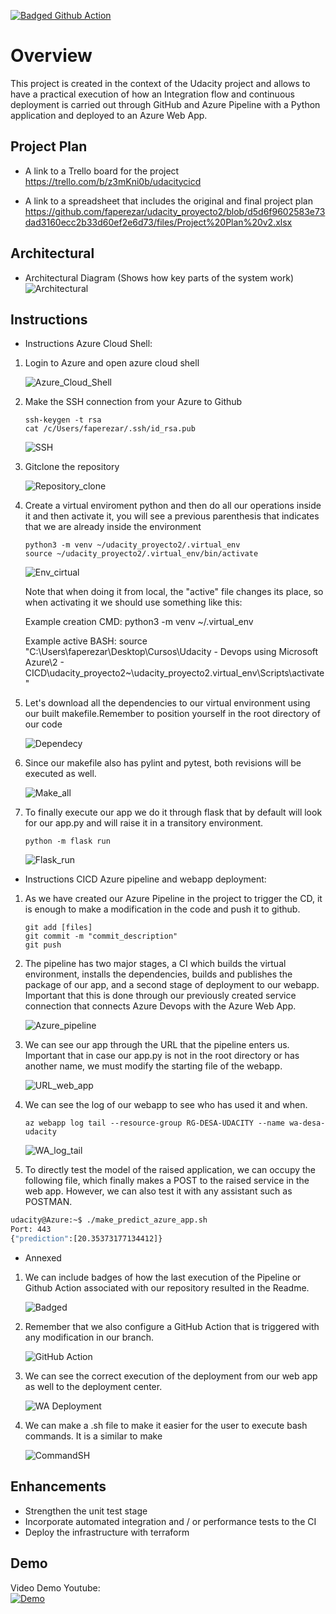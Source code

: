 [![Badged Github Action](https://github.com/faperezar/udacity_proyecto2/workflows/Python%20application%20test%20with%20Github%20Actions/badge.svg)](https://github.com/faperezar/udacity_proyecto2/Python%20application%20test%20with%20Github%20Actions)

# Overview

This project is created in the context of the Udacity project and allows to have a practical execution of how an Integration flow and continuous deployment is carried out through GitHub and Azure Pipeline with a Python application and deployed to an Azure Web App.

## Project Plan
* A link to a Trello board for the project
https://trello.com/b/z3mKni0b/udacitycicd

* A link to a spreadsheet that includes the original and final project plan
https://github.com/faperezar/udacity_proyecto2/blob/d5d6f9602583e73dad3160ecc2b33d60ef2e6d73/files/Project%20Plan%20v2.xlsx

## Architectural
* Architectural Diagram (Shows how key parts of the system work)
![Architectural](https://github.com/faperezar/udacity_proyecto2/blob/ab8e3e748ed749d448e78edf638b864d5556bf21/files/Diagram.png)

## Instructions
* Instructions Azure Cloud Shell:

1) Login to Azure and open azure cloud shell
    
    ![Azure_Cloud_Shell](https://github.com/faperezar/udacity_proyecto2/blob/84ada533f86ca249d250cf61cddd322cf6efc017/files/Ins%201.png)

2) Make the SSH connection from your Azure to Github
    
    ```
    ssh-keygen -t rsa
    cat /c/Users/faperezar/.ssh/id_rsa.pub
    ```
    
    ![SSH](https://github.com/faperezar/udacity_proyecto2/blob/84ada533f86ca249d250cf61cddd322cf6efc017/files/Ins%202.png)

3) Gitclone the repository

    ![Repository_clone](https://github.com/faperezar/udacity_proyecto2/blob/84ada533f86ca249d250cf61cddd322cf6efc017/files/Ins%203.png)

4) Create a virtual enviroment python and then do all our operations inside it and then activate it, you will see a previous parenthesis that indicates that we are already inside the environment

    ```
    python3 -m venv ~/udacity_proyecto2/.virtual_env
    source ~/udacity_proyecto2/.virtual_env/bin/activate
    ```

    ![Env_cirtual](https://github.com/faperezar/udacity_proyecto2/blob/84ada533f86ca249d250cf61cddd322cf6efc017/files/Ins%204.png)

    Note that when doing it from local, the "active" file changes its place, so when activating it we should use something like this:

    Example creation CMD: python3 -m venv ~/.virtual_env

    Example active BASH: source "C:\Users\faperezar\Desktop\Cursos\Udacity - Devops using Microsoft Azure\2 - CICD\udacity_proyecto2\~\udacity_proyecto2\.virtual_env\Scripts\activate"

5) Let's download all the dependencies to our virtual environment using our built makefile.Remember to position yourself in the root directory of our code

    ![Dependecy](https://github.com/faperezar/udacity_proyecto2/blob/84ada533f86ca249d250cf61cddd322cf6efc017/files/Ins%205.png)

6) Since our makefile also has pylint and pytest, both revisions will be executed as well.

    ![Make_all](https://github.com/faperezar/udacity_proyecto2/blob/84ada533f86ca249d250cf61cddd322cf6efc017/files/Ins%206.png)

7) To finally execute our app we do it through flask that by default will look for our app.py and will raise it in a transitory environment.
    
    ```
    python -m flask run
    ```
        
    ![Flask_run](https://github.com/faperezar/udacity_proyecto2/blob/84ada533f86ca249d250cf61cddd322cf6efc017/files/Ins%207.png)

* Instructions CICD Azure pipeline and webapp deployment:

1) As we have created our Azure Pipeline in the project to trigger the CD, it is enough to make a modification in the code and push it to github.
    
    ```
    git add [files] 
    git commit -m "commit_description" 
    git push
    ```

2) The pipeline has two major stages, a CI which builds the virtual environment, installs the dependencies, builds and publishes the package of our app, and a second stage of deployment to our webapp. Important that this is done through our previously created service connection that connects Azure Devops with the Azure Web App.

    ![Azure_pipeline](https://github.com/faperezar/udacity_proyecto2/blob/84ada533f86ca249d250cf61cddd322cf6efc017/files/Ins%208.png)

3) We can see our app through the URL that the pipeline enters us. Important that in case our app.py is not in the root directory or has another name, we must modify the starting file of the webapp.

    ![URL_web_app](https://github.com/faperezar/udacity_proyecto2/blob/84ada533f86ca249d250cf61cddd322cf6efc017/files/Ins%209.png)

4) We can see the log of our webapp to see who has used it and when.

    ```
    az webapp log tail --resource-group RG-DESA-UDACITY --name wa-desa-udacity
    ```

    ![WA_log_tail](https://github.com/faperezar/udacity_proyecto2/blob/84ada533f86ca249d250cf61cddd322cf6efc017/files/Ins%2010.png)

5) To directly test the model of the raised application, we can occupy the following file, which finally makes a POST to the raised service in the web app. However, we can also test it with any assistant such as POSTMAN.

```bash
udacity@Azure:~$ ./make_predict_azure_app.sh
Port: 443
{"prediction":[20.35373177134412]}
```

* Annexed

1) We can include badges of how the last execution of the Pipeline or Github Action associated with our repository resulted in the Readme.

     ![Badged](https://github.com/faperezar/udacity_proyecto2/blob/5ee01fe863be9d34ceb62f97d45321430443f08f/files/Badged.png)


2) Remember that we also configure a GitHub Action that is triggered with any modification in our branch.

    ![GitHub Action](https://github.com/faperezar/udacity_proyecto2/blob/503ff45de2c5e0ef885fe1eeb4890c421ba519db/files/GitHubAction.png)

3) We can see the correct execution of the deployment from our web app as well to the deployment center.

    ![WA Deployment](https://github.com/faperezar/udacity_proyecto2/blob/cb108d5c364cb60fbe57eb437ae613168638ac47/files/AZ%20WA%20Deployment%20Center.png)

4) We can make a .sh file to make it easier for the user to execute bash commands. It is a similar to make

    ![CommandSH](https://github.com/faperezar/udacity_proyecto2/blob/2adb90d405e7e54584df846ceb4233bf27e4824e/files/CommandSH.png)


## Enhancements

* Strengthen the unit test stage
* Incorporate automated integration and / or performance tests to the CI
* Deploy the infrastructure with terraform

## Demo 

Video Demo Youtube: <br>
[![Demo](https://img.youtube.com/vi/pdLPVPG0JRA/0.jpg)](https://www.youtube.com/watch?v=pdLPVPG0JRA)



